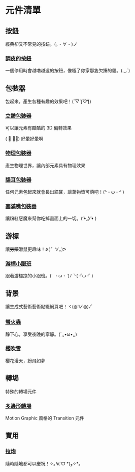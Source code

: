 <script setup>
import BtnNaughty from '../../src/components/btn-naughty/btn-naughty.vue';

import WrapperStereoscopic from '../../src/components/wrapper-stereoscopic/wrapper-stereoscopic.vue';
import WrapperStereoscopicLayer from '../../src/components/wrapper-stereoscopic/wrapper-stereoscopic-layer.vue';

import WrapperPhysics from '../../src/components/wrapper-physics/examples/basic-usage.vue';
import WrapperCatEar from '../../src/components/wrapper-cat-ear/examples/interactive-effect.vue';
import WrapperKirbyMouthfulMode from '../../src/components/wrapper-kirby-mouthful-mode/examples/basic-usage.vue';

import CursorSidekick from '../../src/components/cursor-sidekick/examples/basic-usage.vue';

import TransitionShape from '../../src/components/transition-shape/examples/basic-usage.vue';

import BgFirefly from '../../src/components/bg-firefly/examples/full-background.vue';
import BgSakuraFubuki from '../../src/components/bg-sakura-fubuki/examples/full-background.vue';

import UtilPartyPopper from '../../src/components/util-party-popper/examples/emit-position.vue';
</script>

# 元件清單

## 按鈕

經典卻又不常見的按鈕。(。・∀・)ノ

### [調皮的按鈕](./btn-naughty/) <Badge type="info" text="button" />

一個停用時會越嚕越遠的按鈕，像極了你家那隻欠揍的貓。(._.`)

<div class="flex w-full justify-center py-[20vh]">
  <btn-naughty label="(^._.^)ﾉ" z-index="99" disabled/>
</div>

## 包裝器

包起來，產生各種有趣的效果吧！(´▽`ʃ♡ƪ)

### [立體包裝器](./wrapper-stereoscopic/) <Badge type="info" text="wrapper" />

可以讓元素有酷酷的 3D 偏轉效果

<div class="flex">
  <wrapper-stereoscopic v-slot="wrapper">
  <div
    class=" p-10 border rounded flex-center"
    :style="wrapper.style"
  >
    <wrapper-stereoscopic-layer v-slot="layer01">
      <div
        class=" p-10 border rounded flex-center"
        :style="layer01.style"
      >
        <wrapper-stereoscopic-layer v-slot="layer02">
          <div class="text-xl font-bold">
            ( ﾟ ∀。) 好暈好暈啊
          </div>
        </wrapper-stereoscopic-layer>
      </div>
    </wrapper-stereoscopic-layer>
  </div>
</wrapper-stereoscopic>
</div>

### [物理包裝器](./wrapper-physics/) <Badge type="info" text="wrapper" />

產生物理世界，讓內部元素具有物理效果

<wrapper-physics />

### [貓耳包裝器](./wrapper-cat-ear/) <Badge type="info" text="wrapper" />

任何元素包起來就會長出貓耳，讓萬物皆可萌吧！(^・ω・^ )

<wrapper-cat-ear class="h-[70vh]" />

### [塞滿嘴包裝器](./wrapper-kirby-mouthful-mode/) <Badge type="info" text="wrapper" />

讓粉紅惡魔來幫你吃掉畫面上的一切。( ͡• ͜ʖ ͡• )

<wrapper-kirby-mouthful-mode class="h-[70vh]" />

## 游標

讓~~勞贖~~滑鼠更趣味！ᕕ( ﾟ ∀。)ᕗ

### [游標小跟班](./cursor-sidekick/) <Badge type="info" text="cursor" />

跟著游標跑的小跟班。(´ ・ω・`)ﾉ╰(・ิω・ิ )

<cursor-sidekick  />

## 背景

讓生成式藝術藝術點綴網頁吧！ヾ(◍'౪`◍)ﾉﾞ

### [螢火蟲](./bg-firefly/) <Badge type="info" text="bg" />

靜下心，享受夜晚的寧靜。(´,,•ω•,,)

<bg-firefly class="h-[70vh]" />

### [櫻吹雪](./bg-sakura-fubuki/) <Badge type="info" text="bg" />

櫻花漫天，紛飛如夢

<bg-sakura-fubuki class="h-[70vh]" />

## 轉場

特殊的轉場元件

### [多邊形轉場](./transition-shape/) <Badge type="info" text="transition" />

Motion Graphic 風格的 Transition 元件

<transition-shape  />

## 實用

### [拉炮](./util-party-popper/) <Badge type="info" text="util" />

隨時隨地都可以慶祝！✧｡٩(ˊᗜˋ*)و✧*｡

<util-party-popper class="h-[70vh]" />
